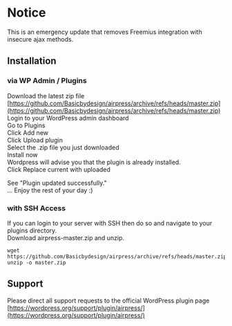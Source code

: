 # Notice

This is an emergency update that removes Freemius integration with insecure ajax methods.

## Installation

### via WP Admin / Plugins

Download the latest zip file [https://github.com/Basicbydesign/airpress/archive/refs/heads/master.zip](https://github.com/Basicbydesign/airpress/archive/refs/heads/master.zip)  
Login to your WordPress admin dashboard  
Go to Plugins  
Click Add new  
Click Upload plugin  
Select the .zip file you just downloaded  
Install now  
Wordpress will advise you that the plugin is already installed.  
Click Replace current with uploaded

See "Plugin updated successfully."  
... Enjoy the rest of your day :)

### with SSH Access

If you can login to your server with SSH then do so and navigate to your plugins directory.  
Download airpress-master.zip and unzip.

```
wget https://github.com/Basicbydesign/airpress/archive/refs/heads/master.zip
unzip -o master.zip
```

## Support

Please direct all support requests to the official WordPress plugin page [https://wordpress.org/support/plugin/airpress/](https://wordpress.org/support/plugin/airpress/)
